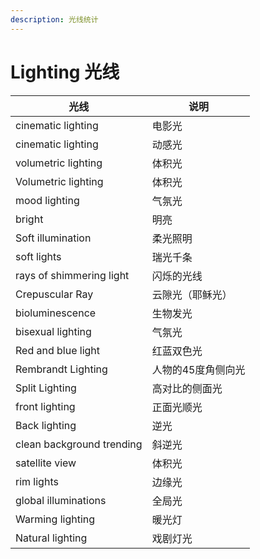 ```yaml
---
description: 光线统计
---
```


# Lighting 光线

| 光线                        | 说明         |
| ------------------------- | ---------- |
| cinematic lighting        | 电影光        |
| cinematic lighting        | 动感光        |
| volumetric lighting       | 体积光        |
| Volumetric lighting       | 体积光        |
| mood lighting             | 气氛光        |
| bright                    | 明亮         |
| Soft illumination         | 柔光照明       |
| soft lights               | 瑞光千条       |
| rays of shimmering light  | 闪烁的光线      |
| Crepuscular Ray           | 云隙光（耶稣光）   |
| bioluminescence           | 生物发光       |
| bisexual lighting         | 气氛光        |
| Red and blue light        | 红蓝双色光      |
| Rembrandt Lighting        | 人物的45度角侧向光 |
| Split Lighting            | 高对比的侧面光    |
| front lighting            | 正面光顺光      |
| Back lighting             | 逆光         |
| clean background trending | 斜逆光        |
| satellite view            | 体积光        |
| rim lights                | 边缘光        |
| global illuminations      | 全局光        |
| Warming lighting          | 暖光灯        |
| Natural lighting          | 戏剧灯光       |
